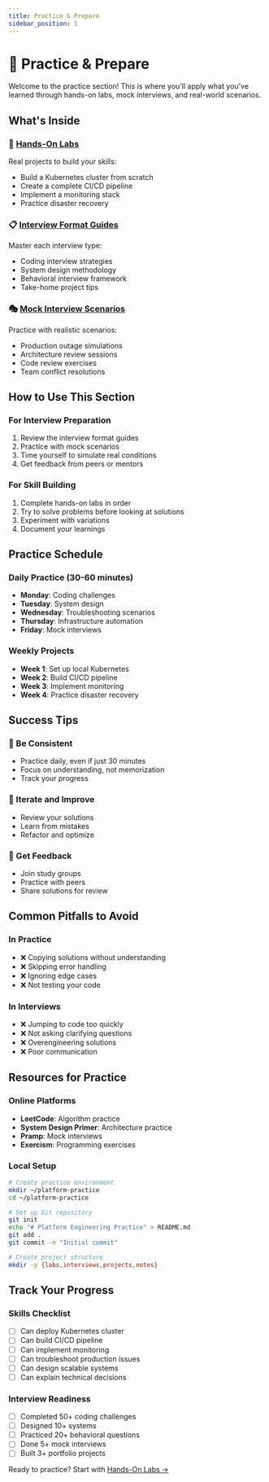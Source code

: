 ```yaml
---
title: Practice & Prepare
sidebar_position: 1
---
```


# 💪 Practice & Prepare

<GitHubButtons />
Welcome to the practice section! This is where you'll apply what you've learned through hands-on labs, mock interviews, and real-world scenarios.

## What's Inside

### 🧪 [Hands-On Labs](hands-on-labs)
Real projects to build your skills:
- Build a Kubernetes cluster from scratch
- Create a complete CI/CD pipeline
- Implement a monitoring stack
- Practice disaster recovery

### 📋 [Interview Format Guides](interview-formats)
Master each interview type:
- Coding interview strategies
- System design methodology
- Behavioral interview framework
- Take-home project tips

### 🎭 [Mock Interview Scenarios](mock-scenarios)
Practice with realistic scenarios:
- Production outage simulations
- Architecture review sessions
- Code review exercises
- Team conflict resolutions

## How to Use This Section

### For Interview Preparation
1. Review the interview format guides
2. Practice with mock scenarios
3. Time yourself to simulate real conditions
4. Get feedback from peers or mentors

### For Skill Building
1. Complete hands-on labs in order
2. Try to solve problems before looking at solutions
3. Experiment with variations
4. Document your learnings

## Practice Schedule

### Daily Practice (30-60 minutes)
- **Monday**: Coding challenges
- **Tuesday**: System design
- **Wednesday**: Troubleshooting scenarios
- **Thursday**: Infrastructure automation
- **Friday**: Mock interviews

### Weekly Projects
- **Week 1**: Set up local Kubernetes
- **Week 2**: Build CI/CD pipeline
- **Week 3**: Implement monitoring
- **Week 4**: Practice disaster recovery

## Success Tips

### 🎯 Be Consistent
- Practice daily, even if just 30 minutes
- Focus on understanding, not memorization
- Track your progress

### 🔄 Iterate and Improve
- Review your solutions
- Learn from mistakes
- Refactor and optimize

### 👥 Get Feedback
- Join study groups
- Practice with peers
- Share solutions for review

## Common Pitfalls to Avoid

### In Practice
- ❌ Copying solutions without understanding
- ❌ Skipping error handling
- ❌ Ignoring edge cases
- ❌ Not testing your code

### In Interviews
- ❌ Jumping to code too quickly
- ❌ Not asking clarifying questions
- ❌ Overengineering solutions
- ❌ Poor communication

## Resources for Practice

### Online Platforms
- **LeetCode**: Algorithm practice
- **System Design Primer**: Architecture practice
- **Pramp**: Mock interviews
- **Exercism**: Programming exercises

### Local Setup
```bash
# Create practice environment
mkdir ~/platform-practice
cd ~/platform-practice

# Set up Git repository
git init
echo "# Platform Engineering Practice" > README.md
git add .
git commit -m "Initial commit"

# Create project structure
mkdir -p {labs,interviews,projects,notes}
```

## Track Your Progress

### Skills Checklist
- [ ] Can deploy Kubernetes cluster
- [ ] Can build CI/CD pipeline
- [ ] Can implement monitoring
- [ ] Can troubleshoot production issues
- [ ] Can design scalable systems
- [ ] Can explain technical decisions

### Interview Readiness
- [ ] Completed 50+ coding challenges
- [ ] Designed 10+ systems
- [ ] Practiced 20+ behavioral questions
- [ ] Done 5+ mock interviews
- [ ] Built 3+ portfolio projects

Ready to practice? Start with [Hands-On Labs →](hands-on-labs)